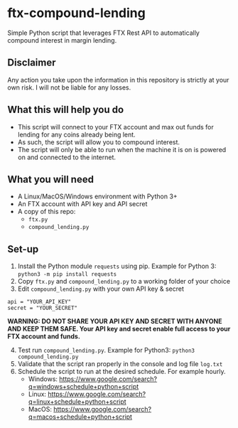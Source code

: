 # ftx-compound-lending
Simple Python script that leverages FTX Rest API to automatically compound interest in margin lending.

## Disclaimer
Any action you take upon the information in this repository is strictly at your own risk. I will not be liable for any losses.

## What this will help you do
- This script will connect to your FTX account and max out funds for lending for any coins already being lent.
- As such, the script will allow you to compound interest.
- The script will only be able to run when the machine it is on is powered on and connected to the internet.

## What you will need
- A Linux/MacOS/Windows environment with Python 3+
- An FTX account with API key and API secret
- A copy of this repo:
  - `ftx.py`
  - `compound_lending.py`

## Set-up
1) Install the Python module `requests` using pip. Example for Python 3: `python3 -m pip install requests`
2) Copy `ftx.py` and `compound_lending.py` to a working folder of your choice
3) Edit `compound_lending.py` with your own API key & secret
```
api = "YOUR_API_KEY"
secret = "YOUR_SECRET"
```

**WARNING: DO NOT SHARE YOUR API KEY AND SECRET WITH ANYONE AND KEEP THEM SAFE.
Your API key and secret enable full access to your FTX account and funds.**

4) Test run `compound_lending.py`. Example for Python3: `python3 compound_lending.py`
5) Validate that the script ran properly in the console and log file `log.txt`
6) Schedule the script to run at the desired schedule. For example hourly.
    - Windows: https://www.google.com/search?q=windows+schedule+python+script
    - Linux: https://www.google.com/search?q=linux+schedule+python+script
    - MacOS: https://www.google.com/search?q=macos+schedule+python+script
